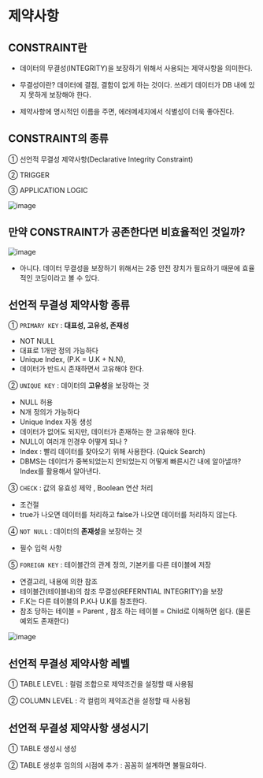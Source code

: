 # 제약사항

## CONSTRAINT란

- 데이터의 무결성(INTEGRITY)을 보장하기 위해서 사용되는 제약사항을 의미한다. 

- 무결성이란? 데이터에 결점, 결함이 없게 하는 것이다. 쓰레기 데이터가 DB 내에 있지 못하게 보장해야 한다.

- 제약사항에 명시적인 이름을 주면, 에러메세지에서 식별성이 더욱 좋아진다. 

## CONSTRAINT의 종류

① 선언적 무결성 제약사항(Declarative Integrity Constraint)

② TRIGGER

③ APPLICATION LOGIC

![image](https://user-images.githubusercontent.com/77392444/118456495-47758a80-b734-11eb-8cc8-f4885faee1ae.png)

## 만약 CONSTRAINT가 공존한다면 비효율적인 것일까? 

![image](https://user-images.githubusercontent.com/77392444/118457288-93283400-b734-11eb-95c3-35ca0a2f1f53.png)

- 아니다. 데이터 무결성을 보장하기 위해서는 2중 안전 장치가 필요하기 때문에 효율적인 코딩이라고 볼 수 있다. 



## 선언적 무결성 제약사항 종류

① `PRIMARY KEY` : **대표성, 고유성, 존재성**
- NOT NULL
- 대표로 1개만 정의 가능하다
- Unique Index,  (P.K = U.K + N.N), 
- 데이터가 반드시 존재하면서 고유해야 한다. 

② `UNIQUE KEY` : 데이터의 **고유성**을 보장하는 것
- NULL 허용
- N개 정의가 가능하다
- Unique Index 자동 생성
- 데이터가 없어도 되지만, 데이터가 존재하는 한 고유해야 한다. 
- NULL이 여러개 인경우 어떻게 되나 ? 
- Index : 빨리 데이터를 찾아오기 위해 사용한다. (Quick Search)
- DBMS는 데이터가 중복되었는지 안되었는지 어떻게 빠른시간 내에 알아낼까? Index를 활용해서 알아낸다. 

③ `CHECK` : 값의 유효성 제약 , Boolean 연산 처리 
- 조건절
- true가 나오면 데이터를 처리하고 false가 나오면 데이터를 처리하지 않는다. 

④ `NOT NULL` : 데이터의 **존재성**을 보장하는 것
- 필수 입력 사항

⑤ `FOREIGN KEY` : 테이블간의 관계 정의, 기본키를 다른 테이블에 저장
- 연결고리, 내용에 의한 참조
- 테이블간(테이블내)의 참조 무결성(REFERNTIAL INTEGRITY)을 보장 
- F.K는 다른 테이블의 P.K나 U.K를 참조한다. 
- 참조 당하는 테이블 = Parent , 참조 하는 테이블 = Child로 이해하면 쉽다. (물론 예외도 존재한다)

![image](https://user-images.githubusercontent.com/77392444/118615396-a8b46100-b7fb-11eb-80dd-2d4149c59cb1.png)


## 선언적 무결성 제약사항 레벨

① TABLE LEVEL : 컬럼 조합으로 제약조건을 설정할 때 사용됨

② COLUMN LEVEL : 각 컬럼의 제약조건을 설정할 때 사용됨


## 선언적 무결성 제약사항 생성시기

① TABLE 생성시 생성

② TABLE 생성후 임의의 시점에 추가 : 꼼꼼히 설계하면 불필요하다.
